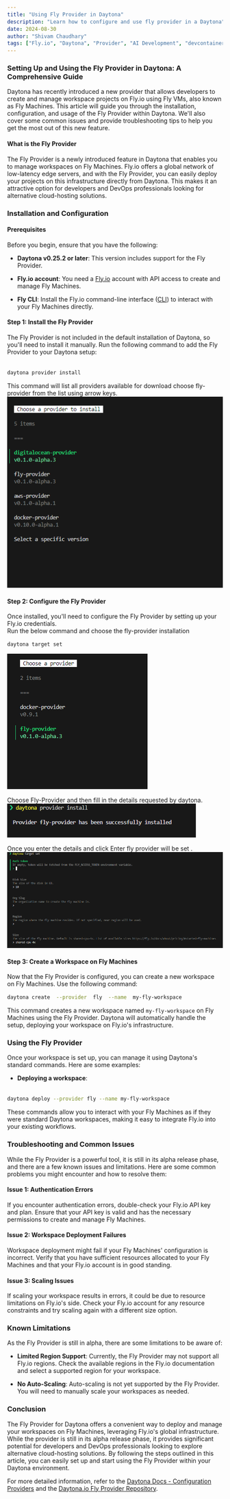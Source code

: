 ```yaml
---
title: "Using Fly Provider in Daytona"
description: "Learn how to configure and use fly provider in a Daytona"
date: 2024-08-30
author: "Shivam Chaudhary"
tags: ["Fly.io", "Daytona", "Provider", "AI Development", "devcontainer"]
---
```



### Setting Up and Using the Fly Provider in Daytona: A Comprehensive Guide
Daytona has recently introduced a new provider that allows developers to create and manage workspace projects on Fly.io using Fly VMs, also known as Fly Machines. This article will guide you through the installation, configuration, and usage of the Fly Provider within Daytona. We'll also cover some common issues and provide troubleshooting tips to help you get the most out of this new feature.

#### What is the Fly Provider 

The Fly Provider is a newly introduced feature in Daytona that enables you to manage workspaces on Fly Machines. Fly.io offers a global network of low-latency edge servers, and with the Fly Provider, you can easily deploy your projects on this infrastructure directly from Daytona. This makes it an attractive option for developers and DevOps professionals looking for alternative cloud-hosting solutions.
  
### Installation and Configuration

#### Prerequisites

 Before you begin, ensure that you have the following:

-  **Daytona v0.25.2 or later**: This version includes support for the Fly Provider.

-  **Fly.io account**: You need a [Fly.io](https://fly.io/) account with API access to create and manage Fly Machines.

-  **Fly CLI**: Install the Fly.io command-line interface ([CLI](https://fly.io/docs/flyctl/install/)) to interact with your Fly Machines directly.

 

#### Step 1: Install the Fly Provider
The Fly Provider is not included in the default installation of Daytona, so you'll need to install it manually. Run the following command to add the Fly Provider to your Daytona setup:
```bash

daytona provider install
```
 

This command will list all providers available for download choose fly-provider from the list using arrow keys.
![provider list](/assets/articles/20240830_Fly.io_provider_1.png)

  
#### Step 2: Configure the Fly Provider
Once installed, you'll need to configure the Fly Provider by setting up your Fly.io credentials. 	 
Run the below command and choose the fly-provider installation 
```bash
daytona target set
```
![target list](/assets/articles/20240830_Fly.io_provider_2.png)

Choose Fly-Provider and then fill in the details requested by daytona.
![fly-config](/assets/articles/20240830_Fly.io_provider_3.png)

Once you enter the details and click Enter fly provider will be set .
![fly-provider](/assets/articles/20240830_Fly.io_provider_4.png)

#### Step 3: Create a Workspace on Fly Machines
Now that the Fly Provider is configured, you can create a new workspace on Fly Machines. Use the following command:

```bash
daytona create  --provider  fly  --name  my-fly-workspace

```
This command creates a new workspace named `my-fly-workspace` on Fly Machines using the Fly Provider. Daytona will automatically handle the setup, deploying your workspace on Fly.io's infrastructure.
  

### Using the Fly Provider

Once your workspace is set up, you can manage it using Daytona's standard commands. Here are some examples:

-  **Deploying a workspace**:

```bash

daytona deploy --provider fly --name my-fly-workspace

```
These commands allow you to interact with your Fly Machines as if they were standard Daytona workspaces, making it easy to integrate Fly.io into your existing workflows.


### Troubleshooting and Common Issues

While the Fly Provider is a powerful tool, it is still in its alpha release phase, and there are a few known issues and limitations. Here are some common problems you might encounter and how to resolve them:

#### Issue 1: Authentication Errors


If you encounter authentication errors, double-check your Fly.io API key and plan. Ensure that your API key is valid and has the necessary permissions to create and manage Fly Machines.

#### Issue 2: Workspace Deployment Failures  

Workspace deployment might fail if your Fly Machines' configuration is incorrect. Verify that you have sufficient resources allocated to your Fly Machines and that your Fly.io account is in good standing.  

#### Issue 3: Scaling Issues

If scaling your workspace results in errors, it could be due to resource limitations on Fly.io's side. Check your Fly.io account for any resource constraints and try scaling again with a different size option.
  
### Known Limitations

As the Fly Provider is still in alpha, there are some limitations to be aware of:

-  **Limited Region Support**: Currently, the Fly Provider may not support all Fly.io regions. Check the available regions in the Fly.io documentation and select a supported region for your workspace.

-  **No Auto-Scaling**: Auto-scaling is not yet supported by the Fly Provider. You will need to manually scale your workspaces as needed.

### Conclusion

The Fly Provider for Daytona offers a convenient way to deploy and manage your workspaces on Fly Machines, leveraging Fly.io's global infrastructure. While the provider is still in its alpha release phase, it provides significant potential for developers and DevOps professionals looking to explore alternative cloud-hosting solutions. By following the steps outlined in this article, you can easily set up and start using the Fly Provider within your Daytona environment.

  

For more detailed information, refer to the [Daytona Docs - Configuration Providers](https://daytona.io/docs/providers) and the [Daytona.io Fly Provider Repository](https://github.com/daytona-io/fly-provider).